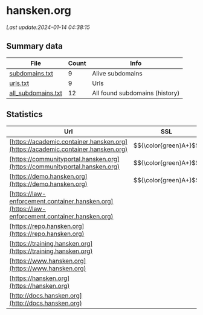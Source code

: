 # hansken.org
*Last update:2024-01-14 04:38:15*
## Summary data
| File       | Count | Info |
|------------|-------|------|
|[subdomains.txt](/data/hansken.org/subdomains.txt)|9|Alive subdomains|
|[urls.txt](/data/hansken.org/urls.txt)|9|Urls|
|[all_subdomains.txt](/data/hansken.org/all_subdomains.txt)|12|All found subdomains (history)|
## Statistics
| Url | SSL | Server | Cookie | HSTS | CSP | XFO | XXP | RP | Tech |
|------------|-------|------|------|------|------|------|------|------|------|
|[https://academic.container.hansken.org](https://academic.container.hansken.org)| $${\color{green}A+}$$ | | |:white_check_mark: | | | | |:white_check_mark: |HSTS|
|[https://communityportal.hansken.org](https://communityportal.hansken.org)| $${\color{green}A+}$$ |apache| |:white_check_mark: | |:warning: |:white_check_mark: |:white_check_mark: |:white_check_mark: |Apache HTTP Server H...|
|[https://demo.hansken.org](https://demo.hansken.org)| $${\color{green}A+}$$ | | |:white_check_mark: | | | | |:white_check_mark: |HSTS|
|[https://law-enforcement.container.hansken.org](https://law-enforcement.container.hansken.org)| | | |:white_check_mark: | | | | |:white_check_mark: |HSTS|
|[https://repo.hansken.org](https://repo.hansken.org)| | | |:white_check_mark: | | |:white_check_mark: |:white_check_mark: |:white_check_mark: |HSTS|
|[https://training.hansken.org](https://training.hansken.org)| | | |:white_check_mark: | | | | |:white_check_mark: |HSTS|
|[https://www.hansken.org](https://www.hansken.org)| |nginx| |:white_check_mark: | |:warning: |:white_check_mark: |:white_check_mark: |:white_check_mark: |Apache HTTP Server|
|[https://hansken.org](https://hansken.org)| |nginx| |:white_check_mark: | |:warning: |:white_check_mark: |:white_check_mark: |:white_check_mark: |Apache HTTP Server|
|[http://docs.hansken.org](http://docs.hansken.org)| | | | | | | |:white_check_mark: ||